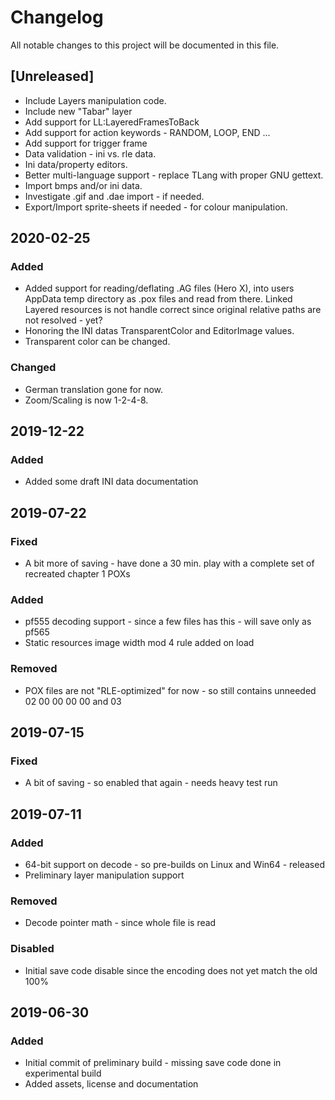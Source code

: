 # Changelog
All notable changes to this project will be documented in this file.

## [Unreleased]
- Include Layers manipulation code.
- Include new "Tabar" layer
- Add support for LL:LayeredFramesToBack
- Add support for action keywords - RANDOM, LOOP, END ...
- Add support for trigger frame
- Data validation - ini vs. rle data.
- Ini data/property editors.
- Better multi-language support - replace TLang with proper GNU gettext.
- Import bmps and/or ini data.
- Investigate .gif and .dae import - if needed.
- Export/Import sprite-sheets if needed - for colour manipulation.

## 2020-02-25
### Added
- Added support for reading/deflating .AG files (Hero X), into users AppData temp directory as .pox files and read from there. Linked Layered resources is not handle correct since original relative paths are not resolved - yet?
- Honoring the INI datas TransparentColor and EditorImage values.
- Transparent color can be changed.
### Changed
- German translation gone for now.
- Zoom/Scaling is now 1-2-4-8. 

## 2019-12-22
### Added
- Added some draft INI data documentation

## 2019-07-22
### Fixed
- A bit more of saving - have done a 30 min. play with a complete set of recreated chapter 1 POXs
### Added
- pf555 decoding support - since a few files has this - will save only as pf565
- Static resources image width mod 4 rule added on load
### Removed
- POX files are not "RLE-optimized" for now - so still contains unneeded 02 00 00 00 00 and 03

## 2019-07-15
### Fixed
- A bit of saving - so enabled that again - needs heavy test run

## 2019-07-11
### Added
- 64-bit support on decode - so pre-builds on Linux and Win64 - released
- Preliminary layer manipulation support
### Removed
- Decode pointer math - since whole file is read
### Disabled
- Initial save code disable since the encoding does not yet match the old 100%

## 2019-06-30
### Added
- Initial commit of preliminary build - missing save code done in experimental build
- Added assets, license and documentation